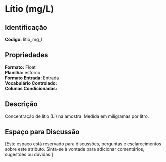 # Lítio (mg/L)

## Identificação
**Código:** litio_mg_l

## Propriedades
**Formato:** Float  
**Planilha:** esforco  
**Formato Entrada:** Entrada  
**Vocabulário Controlado:**   
**Colunas Condicionadas:**   

## Descrição
Concentração de lítio (Li) na amostra. Medida em miligramas por litro.

## Espaço para Discussão
[Este espaço está reservado para discussões, perguntas e esclarecimentos sobre este atributo. Sinta-se à vontade para adicionar comentários, sugestões ou dúvidas.]

